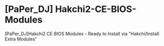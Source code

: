 # [PaPer_DJ] Hakchi2-CE-BIOS-Modules
[PaPer_DJ]Hakchi2 CE BIOS Modules - Ready to Install via "Hakchi/Install Extra Modules"
